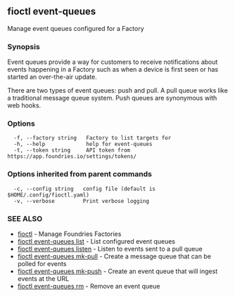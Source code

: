 ## fioctl event-queues

Manage event queues configured for a Factory

### Synopsis

Event queues provide a way for customers to receive notifications about events
happening in a Factory such as when a device is first seen or has started an
over-the-air update.

There are two types of event queues: push and pull. A pull queue works like a
traditional message queue system. Push queues are synonymous with web hooks.

### Options

```
  -f, --factory string   Factory to list targets for
  -h, --help             help for event-queues
  -t, --token string     API token from https://app.foundries.io/settings/tokens/
```

### Options inherited from parent commands

```
  -c, --config string   config file (default is $HOME/.config/fioctl.yaml)
  -v, --verbose         Print verbose logging
```

### SEE ALSO

* [fioctl](fioctl.md)	 - Manage Foundries Factories
* [fioctl event-queues list](fioctl_event-queues_list.md)	 - List configured event queues
* [fioctl event-queues listen](fioctl_event-queues_listen.md)	 - Listen to events sent to a pull queue
* [fioctl event-queues mk-pull](fioctl_event-queues_mk-pull.md)	 - Create a message queue that can be polled for events
* [fioctl event-queues mk-push](fioctl_event-queues_mk-push.md)	 - Create an event queue that will ingest events at the URL
* [fioctl event-queues rm](fioctl_event-queues_rm.md)	 - Remove an event queue


